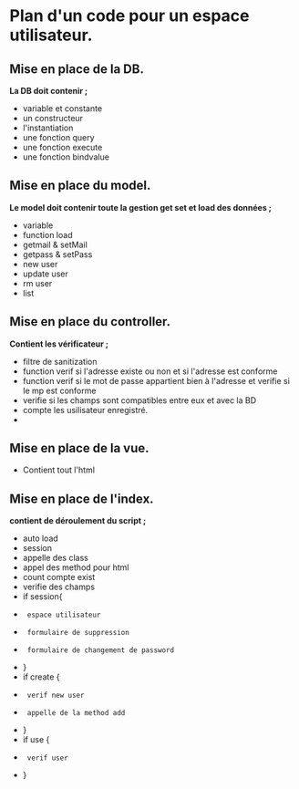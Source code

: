 Plan d'un code pour un espace utilisateur.
=========================================

Mise en place de la DB.
----------------------

**La DB doit contenir ;**

 *  variable et constante
 *  un constructeur
 *  l'instantiation
 *  une fonction query
 *  une fonction execute
 *  une fonction bindvalue

Mise en place du model.
-----------------------

**Le model doit contenir toute la gestion get set et load des données ;**

 *  variable
 *  function load
 *  getmail & setMail
 *  getpass & setPass
 *  new user
 *  update user
 *  rm user 
 *  list

Mise en place du controller.
---------------------------

**Contient les vérificateur ;**

 *  filtre de sanitization
 *  function verif si l'adresse existe ou non et si l'adresse est conforme
 *  function verif si le mot de passe appartient bien à l'adresse et verifie si le mp est conforme
 *  verifie si les champs sont compatibles entre eux et avec la BD
 *  compte les usilisateur enregistré.
 *  

Mise en place de la vue.
------------------------

* Contient tout l'html

Mise en place de l'index.
-------------------------

**contient de déroulement du script ;**

 *  auto load
 *  session
 *  appelle des class
 *  appel des method pour html
 *  count compte exist
 *  verifie des champs
 *  if session{
 *      espace utilisateur
 *      formulaire de suppression
 *      formulaire de changement de password
 *  }
 *  if create {
 *      verif new user
 *      appelle de la method add
 *  }
 *  if use {
 *      verif user
 *  }